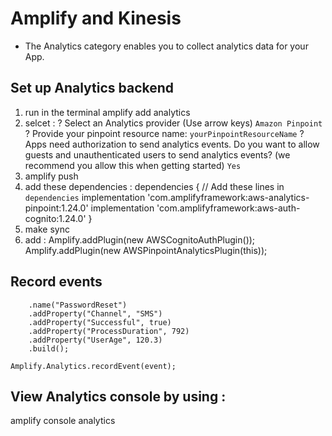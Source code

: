 # Amplify and Kinesis
* The Analytics category enables you to collect analytics data for your App.
## Set up Analytics backend
1. run in the terminal amplify add analytics
2. selcet :
? Select an Analytics provider (Use arrow keys)
    `Amazon Pinpoint`
? Provide your pinpoint resource name:
    `yourPinpointResourceName`
? Apps need authorization to send analytics events. Do you want to allow guests and unauthenticated users to send analytics events? (we recommend you allow this when getting started)
    `Yes`
3. amplify push
4. add these dependencies :
dependencies {
    // Add these lines in `dependencies`
    implementation 'com.amplifyframework:aws-analytics-pinpoint:1.24.0'
    implementation 'com.amplifyframework:aws-auth-cognito:1.24.0'
}
5. make sync
6. add :
Amplify.addPlugin(new AWSCognitoAuthPlugin());
Amplify.addPlugin(new AWSPinpointAnalyticsPlugin(this));
## Record events

```AnalyticsEvent event = AnalyticsEvent.builder()
    .name("PasswordReset")
    .addProperty("Channel", "SMS")
    .addProperty("Successful", true)
    .addProperty("ProcessDuration", 792)
    .addProperty("UserAge", 120.3)
    .build();

Amplify.Analytics.recordEvent(event);
```

## View Analytics console by using : 
amplify console analytics
